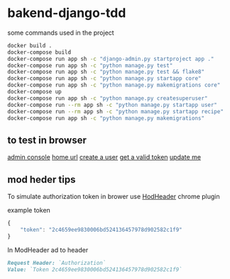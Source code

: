 # bakend-django-tdd

some commands used in the project
```bash
docker build .
docker-compose build
docker-compose run app sh -c "django-admin.py startproject app ."
docker-compose run app sh -c "python manage.py test"
docker-compose run app sh -c "python manage.py test && flake8"
docker-compose run app sh -c "python manage.py startapp core"
docker-compose run app sh -c "python manage.py makemigrations core"
docker-compose up
docker-compose run app sh -c "python manage.py createsuperuser"
docker-compose run --rm app sh -c "python manage.py startapp user"
docker-compose run --rm app sh -c "python manage.py startapp recipe"
docker-compose run app sh -c "python manage.py makemigrations"
```

## to test in browser
[admin console](http://127.0.0.1:8000/admin/)
[home url](http://127.0.0.1:8000)
[create a user](http://127.0.0.1:8000/api/user/create/)
[get a valid token](http://127.0.0.1:8000/api/user/token/)
[update me](http://127.0.0.1:8000/api/user/me/)


## mod heder tips
To simulate authorization token in brower use [HodHeader](https://chrome.google.com/webstore/detail/modheader/idgpnmonknjnojddfkpgkljpfnnfcklj?hl=en) chrome plugin

example token
```javascript
{
    "token": "2c4659ee9830006bd524136457978d902582c1f9"
}
```

In ModHeader ad to header
```md
Request Header: `Authorization`
Value: `Token 2c4659ee9830006bd524136457978d902582c1f9`
```




